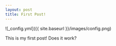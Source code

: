 ```yaml
---
layout: post
title: First Post!
---
```


![_config.yml]({{ site.baseurl }}/images/config.png)

This is my first post! Does it work?
